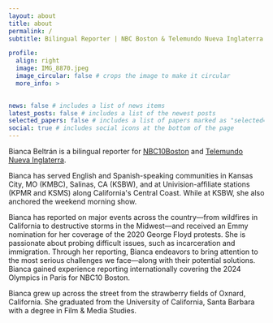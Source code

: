 ```yaml
---
layout: about
title: about
permalink: /
subtitle: Bilingual Reporter | NBC Boston & Telemundo Nueva Inglaterra

profile:
  align: right
  image: IMG_8870.jpeg
  image_circular: false # crops the image to make it circular
  more_info: >
    

news: false # includes a list of news items
latest_posts: false # includes a list of the newest posts
selected_papers: false # includes a list of papers marked as "selected={true}"
social: true # includes social icons at the bottom of the page
---
```


Bianca Beltrán is a bilingual reporter for [NBC10Boston](https://www.nbcboston.com/author/bianca-beltran/) and [Telemundo Nueva Inglaterra](https://www.telemundonuevainglaterra.com/). 

Bianca has served English and Spanish-speaking communities in Kansas City, MO (KMBC), Salinas, CA (KSBW), and at Univision-affiliate stations (KPMR and KSMS) along California's Central Coast. While at KSBW, she also anchored the weekend morning show. 

Bianca has reported on major events across the country—from wildfires in California to destructive storms in the Midwest—and received an Emmy nomination for her coverage of the 2020 George Floyd protests. She is passionate about probing difficult issues, such as incarceration and immigration. Through her reporting, Bianca endeavors to bring attention to the most serious challenges we face—along with their potential solutions. Bianca gained experience reporting internationally covering the 2024 Olympics in Paris for NBC10 Boston.

Bianca grew up across the street from the strawberry fields of Oxnard, California. She graduated from the University of California, Santa Barbara with a degree in Film & Media Studies. 
